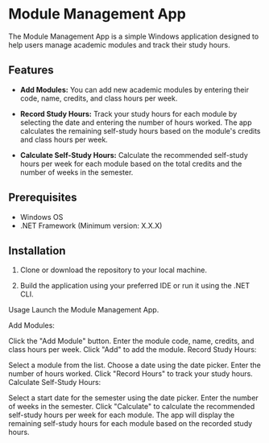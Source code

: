# Module Management App

The Module Management App is a simple Windows application designed to help users manage academic modules and track their study hours.

## Features

- **Add Modules:** You can add new academic modules by entering their code, name, credits, and class hours per week.

- **Record Study Hours:** Track your study hours for each module by selecting the date and entering the number of hours worked. The app calculates the remaining self-study hours based on the module's credits and class hours per week.

- **Calculate Self-Study Hours:** Calculate the recommended self-study hours per week for each module based on the total credits and the number of weeks in the semester.

## Prerequisites

- Windows OS
- .NET Framework (Minimum version: X.X.X)

## Installation

1. Clone or download the repository to your local machine.

2. Build the application using your preferred IDE or run it using the .NET CLI.

Usage
Launch the Module Management App.

Add Modules:

Click the "Add Module" button.
Enter the module code, name, credits, and class hours per week.
Click "Add" to add the module.
Record Study Hours:

Select a module from the list.
Choose a date using the date picker.
Enter the number of hours worked.
Click "Record Hours" to track your study hours.
Calculate Self-Study Hours:

Select a start date for the semester using the date picker.
Enter the number of weeks in the semester.
Click "Calculate" to calculate the recommended self-study hours per week for each module.
The app will display the remaining self-study hours for each module based on the recorded study hours.

